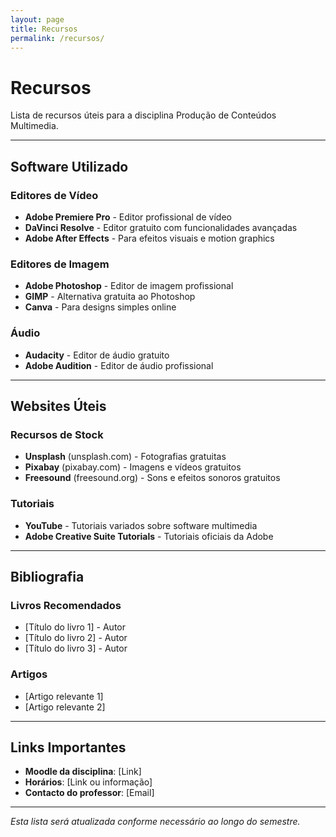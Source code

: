 ```yaml
---
layout: page
title: Recursos
permalink: /recursos/
---
```


# Recursos

Lista de recursos úteis para a disciplina Produção de Conteúdos Multimedia.

---

## Software Utilizado

### Editores de Vídeo
- **Adobe Premiere Pro** - Editor profissional de vídeo
- **DaVinci Resolve** - Editor gratuito com funcionalidades avançadas
- **Adobe After Effects** - Para efeitos visuais e motion graphics

### Editores de Imagem
- **Adobe Photoshop** - Editor de imagem profissional
- **GIMP** - Alternativa gratuita ao Photoshop
- **Canva** - Para designs simples online

### Áudio
- **Audacity** - Editor de áudio gratuito
- **Adobe Audition** - Editor de áudio profissional

---

## Websites Úteis

### Recursos de Stock
- **Unsplash** (unsplash.com) - Fotografias gratuitas
- **Pixabay** (pixabay.com) - Imagens e vídeos gratuitos
- **Freesound** (freesound.org) - Sons e efeitos sonoros gratuitos

### Tutoriais
- **YouTube** - Tutoriais variados sobre software multimedia
- **Adobe Creative Suite Tutorials** - Tutoriais oficiais da Adobe

---

## Bibliografia

### Livros Recomendados
- [Título do livro 1] - Autor
- [Título do livro 2] - Autor
- [Título do livro 3] - Autor

### Artigos
- [Artigo relevante 1]
- [Artigo relevante 2]

---

## Links Importantes

- **Moodle da disciplina**: [Link]
- **Horários**: [Link ou informação]
- **Contacto do professor**: [Email]

---

*Esta lista será atualizada conforme necessário ao longo do semestre.*
